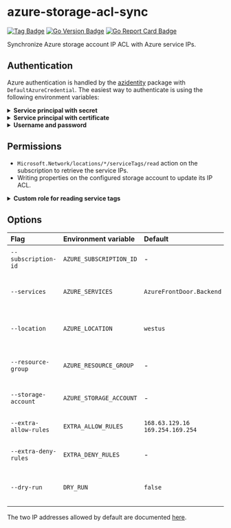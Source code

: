 # azure-storage-acl-sync

[![Tag Badge]][Tag] [![Go Version Badge]][Go Version] [![Go Report Card Badge]][Go Report Card]

Synchronize Azure storage account IP ACL with Azure service IPs.

## Authentication

Azure authentication is handled by the [azidentity](https://pkg.go.dev/github.com/Azure/azure-sdk-for-go/sdk/azidentity) package with `DefaultAzureCredential`. The easiest way to authenticate is using the following environment variables:

<details>
  <summary><b>Service principal with secret</b></summary>

  `AZURE_TENANT_ID`, `AZURE_CLIENT_ID` and `AZURE_CLIENT_SECRET`.
</details>

<details>
  <summary><b>Service principal with certificate</b></summary>

  `AZURE_TENANT_ID`, `AZURE_CLIENT_ID`, `AZURE_CLIENT_CERTIFICATE_PATH` and `AZURE_CLIENT_CERTIFICATE_PASSWORD`.
</details>

<details>
  <summary><b>Username and password</b></summary>

  `AZURE_CLIENT_ID`, `AZURE_USERNAME` and `AZURE_PASSWORD`.
</details>

## Permissions

* `Microsoft.Network/locations/*/serviceTags/read` action on the subscription to retrieve the service IPs.
* Writing properties on the configured storage account to update its IP ACL.

<details>
  <summary><b>Custom role for reading service tags</b></summary>

  ```json
{
    "Name": "Service Tag Reader",
    "IsCustom": true,
    "Description": "List service tags and their respective IPs.",
    "Actions": [
        "Microsoft.Network/locations/*/serviceTags/read"
    ],
    "NotActions": [],
    "DataActions": [],
    "NotDataActions": [],
    "AssignableScopes": [
        "/subscriptions/{subscriptionId}"
    ]
}
  ```
</details>

## Options

| Flag                  | Environment variable    | Default                                  | Description                                                                                                                                  |
|:----------------------|:------------------------|:-----------------------------------------|:----------------------------------------------------------------|
| `--subscription-id`   | `AZURE_SUBSCRIPTION_ID` | -                                        | Azure subscription ID.                                          |
| `--services`          | `AZURE_SERVICES`        | `AzureFrontDoor.Backend`                 | Azure [services](https://learn.microsoft.com/en-us/azure/virtual-network/service-tags-overview#available-service-tags) to retrieve IPs from. |
| `--location`          | `AZURE_LOCATION`        | `westus`                                 | Azure location to retrieve IPs for.                             |
| `--resource-group`    | `AZURE_RESOURCE_GROUP`  | -                                        | Storage account resource group.                                 |
| `--storage-account`   | `AZURE_STORAGE_ACCOUNT` | -                                        | Storage account name.                                           |
| `--extra-allow-rules` | `EXTRA_ALLOW_RULES`     | `168.63.129.16` <br /> `169.254.169.254` | Additional allow IP rules.                                      |
| `--extra-deny-rules`  | `EXTRA_DENY_RULES`      | -                                        | Additional deny IP rules.                                       |
| `--dry-run`           | `DRY_RUN`               | `false`                                  | Only print the IP rules that would be applied.                  |

The two IP addresses allowed by default are documented [here](https://learn.microsoft.com/en-us/azure/virtual-network/network-security-groups-overview#azure-platform-considerations).

[Tag]: https://github.com/Desuuuu/azure-storage-acl-sync/tags
[Tag Badge]: https://img.shields.io/github/v/tag/Desuuuu/azure-storage-acl-sync?sort=semver
[Go Version]: /go.mod
[Go Version Badge]: https://img.shields.io/github/go-mod/go-version/Desuuuu/azure-storage-acl-sync
[Go Report Card]: https://goreportcard.com/report/github.com/Desuuuu/azure-storage-acl-sync
[Go Report Card Badge]: https://goreportcard.com/badge/github.com/Desuuuu/azure-storage-acl-sync
